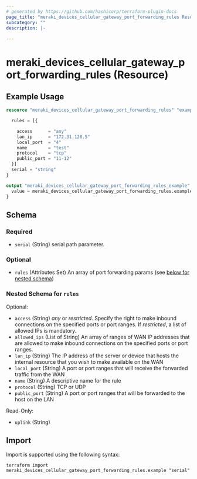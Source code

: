 ```yaml
---
# generated by https://github.com/hashicorp/terraform-plugin-docs
page_title: "meraki_devices_cellular_gateway_port_forwarding_rules Resource - terraform-provider-meraki"
subcategory: ""
description: |-
  
---
```


# meraki_devices_cellular_gateway_port_forwarding_rules (Resource)



## Example Usage

```terraform
resource "meraki_devices_cellular_gateway_port_forwarding_rules" "example" {

  rules = [{

    access      = "any"
    lan_ip      = "172.31.128.5"
    local_port  = "4"
    name        = "test"
    protocol    = "tcp"
    public_port = "11-12"
  }]
  serial = "string"
}

output "meraki_devices_cellular_gateway_port_forwarding_rules_example" {
  value = meraki_devices_cellular_gateway_port_forwarding_rules.example
}
```

<!-- schema generated by tfplugindocs -->
## Schema

### Required

- `serial` (String) serial path parameter.

### Optional

- `rules` (Attributes Set) An array of port forwarding params (see [below for nested schema](#nestedatt--rules))

<a id="nestedatt--rules"></a>
### Nested Schema for `rules`

Optional:

- `access` (String) *any* or *restricted*. Specify the right to make inbound connections on the specified ports or port ranges. If *restricted*, a list of allowed IPs is mandatory.
- `allowed_ips` (List of String) An array of ranges of WAN IP addresses that are allowed to make inbound connections on the specified ports or port ranges.
- `lan_ip` (String) The IP address of the server or device that hosts the internal resource that you wish to make available on the WAN
- `local_port` (String) A port or port ranges that will receive the forwarded traffic from the WAN
- `name` (String) A descriptive name for the rule
- `protocol` (String) TCP or UDP
- `public_port` (String) A port or port ranges that will be forwarded to the host on the LAN

Read-Only:

- `uplink` (String)

## Import

Import is supported using the following syntax:

```shell
terraform import meraki_devices_cellular_gateway_port_forwarding_rules.example "serial"
```
